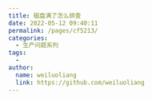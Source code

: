 ```yaml
---
title: 磁盘满了怎么排查
date: 2022-05-12 09:40:11
permalink: /pages/cf5213/
categories:
  - 生产问题系列
tags:
  - 
author: 
  name: weiluoliang
  link: https://github.com/weiluoliang
---
```

